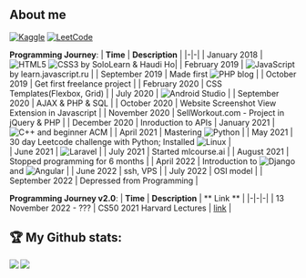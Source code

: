 ## About me

<a href="https://www.kaggle.com/scimusverum">![Kaggle](https://img.shields.io/badge/Kaggle-035a7d?style=for-the-badge&logo=kaggle&logoColor=white)</a>
<a href="https://www.leetcode.com/exypnos">![LeetCode](https://img.shields.io/badge/LeetCode-000000?style=for-the-badge&logo=LeetCode&logoColor=#d16c06)</a>

**Programming Journey**:
| **Time** | **Description** |
|-|-|
| January 2018 | ![HTML5](https://img.shields.io/badge/html5-%23E34F26.svg?style=for-the-badge&logo=html5&logoColor=white) ![CSS3](https://img.shields.io/badge/css3-%231572B6.svg?style=for-the-badge&logo=css3&logoColor=white) by SoloLearn & Haudi Ho|
| February 2019 | ![JavaScript](https://img.shields.io/badge/javascript-%23323330.svg?style=for-the-badge&logo=javascript&logoColor=%23F7DF1E)  by learn.javascript.ru |
| September 2019 | Made first  ![PHP](https://img.shields.io/badge/php-%23777BB4.svg?style=for-the-badge&logo=php&logoColor=white)  blog |
| October 2019 | Get first freelance project | 
| February 2020 | CSS Templates(Flexbox, Grid) |
| July 2020 | ![Android Studio](https://img.shields.io/badge/Android%20Studio-3DDC84.svg?style=for-the-badge&logo=android-studio&logoColor=white) |
| September 2020 | AJAX & PHP & SQL |
| October 2020 | Website Screenshot View Extension in Javascript |
| November 2020 | SellWorkout.com - Project in jQuery & PHP |
| December 2020 | Inroduction to APIs
| January 2021 | ![C++](https://img.shields.io/badge/c++-%2300599C.svg?style=for-the-badge&logo=c%2B%2B&logoColor=white) and beginner ACM |
| April 2021 | Mastering ![Python](https://img.shields.io/badge/python-3670A0?style=for-the-badge&logo=python&logoColor=ffdd54) |
| May 2021 | 30 day Leetcode challenge with Python; Installed ![Linux](https://img.shields.io/badge/Linux-FCC624?style=for-the-badge&logo=linux&logoColor=black) |  
| June 2021 | ![Laravel](https://img.shields.io/badge/laravel-%23FF2D20.svg?style=for-the-badge&logo=laravel&logoColor=white) |
| July 2021 | Started mlcourse.ai |
| August 2021 | Stopped programming for 6 months |
| April 2022 | Introduction to ![Django](https://img.shields.io/badge/django-%23092E20.svg?style=for-the-badge&logo=django&logoColor=white) and ![Angular](https://img.shields.io/badge/angular-%23DD0031.svg?style=for-the-badge&logo=angular&logoColor=white) |
| June 2022 | ssh, VPS |
| July 2022 | OSI model |
| September 2022 | Depressed from Programming |

**Programming Journey v2.0**:
| **Time** | **Description** | ** Link ** |
|-|-|-|
| 13 November 2022 - ??? | CS50 2021 Harvard Lectures | <a href="https://cs50.harvard.edu/x/2022/">link</a> |

## :trophy: My Github stats:
<div>

<a href="https://github-readme-stats.vercel.app/api/top-langs/?username=thebackender&hide=html,css,scss&theme=tokyonight">
  <img align="left" src="https://github-readme-stats.vercel.app/api/top-langs/?username=thebackender&hide=html,css,scss&theme=tokyonight" />
</a>
  <a href="https://github-readme-stats.vercel.app/api?username=thebackender&count_private=true&show_icons=true&theme=tokyonight&count_private=true">
  <img  align="left" src="https://github-readme-stats.vercel.app/api?username=thebackender&count_private=true&show_icons=true&theme=tokyonight&hide=stars,prs,issues,contribs&hide_rank=true" />
</a>
</div>
